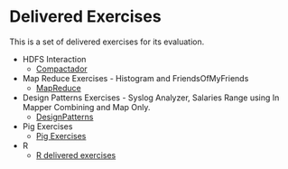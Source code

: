 Delivered Exercises
===================

This is a set of delivered exercises for its evaluation.

* HDFS Interaction
  * [Compactador](./compactador)
* Map Reduce Exercises - Histogram and FriendsOfMyFriends
  * [MapReduce](./mapreduce)
* Design Patterns Exercises - Syslog Analyzer, Salaries Range using In Mapper Combining and Map Only.
  * [DesignPatterns](./designpatterns)
* Pig Exercises 
  * [Pig Exercises](./pig)
* R
  * [R delivered exercises](./R)
